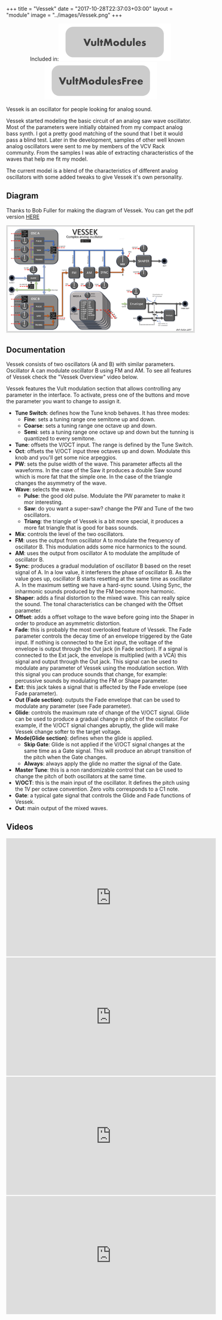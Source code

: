 +++
title = "Vessek"
date = "2017-10-28T22:37:03+03:00"
layout = "module"
image = "../images/Vessek.png"
+++

<center>Included in:<img src="../images/VultModulesSticker.svg"> <img src="../images/VultModulesFreeSticker.svg"> </center>


Vessek is an oscillator for people looking for analog sound.

Vessek started modeling the basic circuit of an analog saw wave oscillator. Most of the parameters were initially obtained from my compact analog bass synth. I got a pretty good matching of the sound that I bet it would pass a blind test. Later in the development, samples of other well known analog oscillators were sent to me by members of the VCV Rack community. From the samples I was able of extracting characteristics of the waves that help me fit my model.

The current model is a blend of the characteristics of different analog oscillators with some added tweaks to give Vessek it's own personality.

## Diagram

Thanks to Bob Fuller for making the diagram of Vessek. You can get the pdf version [HERE](/images/Vult-Vessek.pdf)

![Vessek](/images/Vessek-internals.png "Signal Flow Diagram")

## Documentation

Vessek consists of two oscillators (A and B) with similar parameters. Oscillator A can modulate oscillator B using FM and AM. To see all features of Vessek check the "Vessek Overview" video below.

Vessek features the Vult modulation section that allows controlling any parameter in the interface. To activate, press one of the buttons and move the parameter you want to change to assign it.

- **Tune Switch**: defines how the Tune knob behaves. It has three modes:
   - **Fine**: sets a tuning range one semitone up and down.
   - **Coarse**: sets a tuning range one octave up and down.
   - **Semi**: sets a tuning range one octave up and down but the tunning is quantized to every semitone.
- **Tune**: offsets the V/OCT input. The range is defined by the Tune Switch.
- **Oct**: offsets the V/OCT input three octaves up and down. Modulate this knob and you'll get some nice arpeggios.
- **PW**: sets the pulse width of the wave. This parameter affects all the waveforms. In the case of the Saw it produces a double Saw sound which is more fat that the simple one. In the case of the triangle changes the asymmetry of the wave.
- **Wave**: selects the wave.
   - **Pulse**: the good old pulse. Modulate the PW parameter to make it mor interesting.
   - **Saw**: do you want a super-saw? change the PW and Tune of the two oscillators.
   - **Triang**: the triangle of Vessek is a bit more special, it produces a more fat triangle that is good for bass sounds.
- **Mix**: controls the level of the two oscillators.
- **FM**: uses the output from oscillator A to modulate the frequency of oscillator B. This modulation adds some nice harmonics to the sound.
- **AM**: uses the output from oscillator A to modulate the amplitude of oscillator B.
- **Sync**: produces a gradual modulation of oscillator B based on the reset signal of A. In a low value, it interferers the phase of oscillator B. As the value goes up, oscillator B starts resetting at the same time as oscillator A. In the maximum setting we have a hard-sync sound. Using Sync, the inharmonic sounds produced by the FM become more harmonic.
- **Shaper**: adds a final distortion to the mixed wave. This can really spice the sound. The tonal characteristics can be changed with the Offset parameter.
- **Offset**: adds a offset voltage to the wave before going into the Shaper in order to produce an asymmetric distortion.
- **Fade**: this is probably the most overlooked feature of Vessek. The Fade parameter controls the decay time of an envelope triggered by the Gate input. If nothing is connected to the Ext input, the voltage of the envelope is output through the Out jack (in Fade section). If a signal is connected to the Ext jack, the envelope is multiplied (with a VCA) this signal and output through the Out jack. This signal can be used to modulate any parameter of Vessek using the modulation section. With this signal you can produce sounds that change, for example: percussive sounds by modulating the FM or Shape parameter.
- **Ext**: this jack takes a signal that is affected by the Fade envelope (see Fade parameter).
- **Out (Fade section)**: outputs the Fade envelope that can be used to modulate any parameter (see Fade parameter).
- **Glide**: controls the maximum rate of change of the V/OCT signal. Glide can be used to produce a gradual change in pitch of the oscillator. For example, if the V/OCT signal changes abruptly, the glide will make Vessek change softer to the target voltage.
- **Mode(Glide section)**: defines when the glide is applied.
   - **Skip Gate**: Glide is not applied if the V/OCT signal changes at the same time as a Gate signal. This will produce an abrupt transition of the pitch when the Gate changes.
   - **Always**: always apply the glide no matter the signal of the Gate.
- **Master Tune**: this is a non randomizable control that can be used to change the pitch of both oscillators at the same time.
- **V/OCT**: this is the main input of the oscillator. It defines the pitch using the 1V per octave convention. Zero volts corresponds to a C1 note.
- **Gate**: a typical gate signal that controls the Glide and Fade functions of Vessek.
- **Out**: main output of the mixed waves.


## Videos

<iframe width="560" height="315" src="https://www.youtube.com/embed/GPf6u3PLKys" frameborder="0" allowfullscreen></iframe>

<iframe width="560" height="315" src="https://www.youtube.com/embed/FAXCNRXuP1w" frameborder="0" allowfullscreen></iframe>

<iframe width="560" height="315" src="https://www.youtube.com/embed/EvaDTWopD40" frameborder="0" allowfullscreen></iframe>

<iframe width="560" height="315" src="https://www.youtube.com/embed/qtY0TyNwIwQ" frameborder="0" allowfullscreen></iframe>





